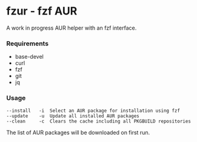 # fzur - fzf AUR

A work in progress AUR helper with an fzf interface.

### Requirements

- base-devel
- curl
- fzf
- git
- jq

### Usage

```
--install   -i  Select an AUR package for installation using fzf
--update    -u  Update all installed AUR packages
--clean     -c  Clears the cache including all PKGBUILD repositories
```

The list of AUR packages will be downloaded on first run.
